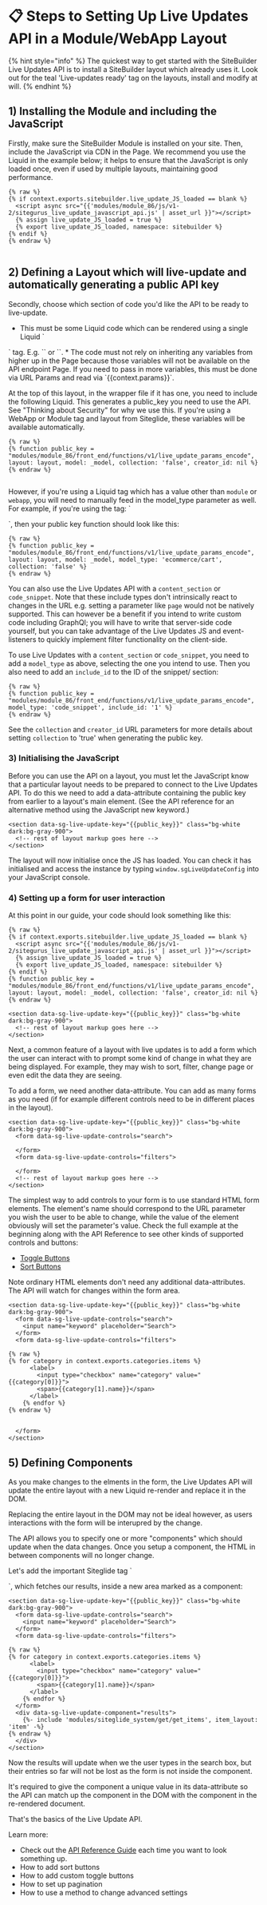# 📋 Steps to Setting Up Live Updates API in a Module/WebApp Layout

{% hint style="info" %}
The quickest way to get started with the SiteBuilder Live Updates API is to install a SiteBuilder layout which already uses it. Look out for the teal 'Live-updates ready' tag on the layouts, install and modify at will.
{% endhint %}

## 1) Installing the Module and including the JavaScript <a href="#id-1-installing-the-module-and-including-the-javascript" id="id-1-installing-the-module-and-including-the-javascript"></a>

Firstly, make sure the SiteBuilder Module is installed on your site. Then, include the JavaScript via CDN in the Page. We recommend you use the Liquid in the example below; it helps to ensure that the JavaScript is only loaded once, even if used by multiple layouts, maintaining good performance.

```liquid
{% raw %}
{% if context.exports.sitebuilder.live_update_JS_loaded == blank %}
  <script async src="{{'modules/module_86/js/v1-2/sitegurus_live_update_javascript_api.js' | asset_url }}"></script>
  {% assign live_update_JS_loaded = true %}
  {% export live_update_JS_loaded, namespace: sitebuilder %}
{% endif %}
{% endraw %}


```

## 2) Defining a Layout which will live-update and automatically generating a public API key <a href="#id-2-defining-a-layout-which-will-liveupdate-and-automatically-generating-a-public-api-key" id="id-2-defining-a-layout-which-will-liveupdate-and-automatically-generating-a-public-api-key"></a>

Secondly, choose which section of code you'd like the API to be ready to live-update.

* This must be some Liquid code which can be rendered using a single Liquid \`

\` tag. E.g. \`\` or \`\`. \* The code must not rely on inheriting any variables from higher up in the Page because those variables will not be available on the API endpoint Page. If you need to pass in more variables, this must be done via URL Params and read via \`\{{context.params\}}\`.

At the top of this layout, in the wrapper file if it has one, you need to include the following Liquid. This generates a public\_key you need to use the API. See "Thinking about Security" for why we use this. If you're using a WebApp or Module tag and layout from Siteglide, these variables will be available automatically.

```liquid
{% raw %}
{% function public_key = "modules/module_86/front_end/functions/v1/live_update_params_encode", layout: layout, model: _model, collection: 'false', creator_id: nil %}
{% endraw %}


```

However, if you're using a Liquid tag which has a value other than `module` or `webapp`, you will need to manually feed in the model\_type parameter as well. For example, if you're using the tag: \`

\`, then your public key function should look like this:

```liquid
{% raw %}
{% function public_key = "modules/module_86/front_end/functions/v1/live_update_params_encode", layout: layout, model: _model, model_type: 'ecommerce/cart', collection: 'false' %}
{% endraw %}

```

You can also use the Live Updates API with a `content_section` or `code_snippet`. Note that these include types don't intrinsically react to changes in the URL e.g. setting a parameter like `page` would not be natively supported. This can however be a benefit if you intend to write custom code including GraphQl; you will have to write that server-side code yourself, but you can take advantage of the Live Updates JS and event-listeners to quickly implement filter functionality on the client-side.

To use Live Updates with a `content_section` or `code_snippet`, you need to add a `model_type` as above, selecting the one you intend to use. Then you also need to add an `include_id` to the ID of the snippet/ section:

```liquid
{% raw %}
{% function public_key = "modules/module_86/front_end/functions/v1/live_update_params_encode", model_type: 'code_snippet', include_id: '1' %}
{% endraw %}

```

See the `collection` and `creator_id` URL parameters for more details about setting `collection` to 'true' when generating the public key.

### 3) Initialising the JavaScript <a href="#id-3-initialising-the-javascript" id="id-3-initialising-the-javascript"></a>

Before you can use the API on a layout, you must let the JavaScript know that a particular layout needs to be prepared to connect to the Live Updates API. To do this we need to add a data-attribute containing the public key from earlier to a layout's main element. (See the API reference for an alternative method using the JavaScript new keyword.)

```liquid
<section data-sg-live-update-key="{{public_key}}" class="bg-white dark:bg-gray-900">
  <!-- rest of layout markup goes here -->
</section>
```

The layout will now initialise once the JS has loaded. You can check it has initialised and access the instance by typing `window.sgLiveUpdateConfig` into your JavaScript console.

### 4) Setting up a form for user interaction <a href="#id-4-setting-up-a-form-for-user-interaction" id="id-4-setting-up-a-form-for-user-interaction"></a>

At this point in our guide, your code should look something like this:

```liquid
{% raw %}
{% if context.exports.sitebuilder.live_update_JS_loaded == blank %}
  <script async src="{{'modules/module_86/js/v1-2/sitegurus_live_update_javascript_api.js' | asset_url }}"></script>
  {% assign live_update_JS_loaded = true %}
  {% export live_update_JS_loaded, namespace: sitebuilder %}
{% endif %}
{% function public_key = "modules/module_86/front_end/functions/v1/live_update_params_encode", layout: layout, model: _model, collection: 'false', creator_id: nil %}
{% endraw %}

<section data-sg-live-update-key="{{public_key}}" class="bg-white dark:bg-gray-900">
  <!-- rest of layout markup goes here -->
</section>
```

Next, a common feature of a layout with live updates is to add a form which the user can interact with to prompt some kind of change in what they are being displayed. For example, they may wish to sort, filter, change page or even edit the data they are seeing.

To add a form, we need another data-attribute. You can add as many forms as you need (if for example different controls need to be in different places in the layout).

```liquid
<section data-sg-live-update-key="{{public_key}}" class="bg-white dark:bg-gray-900">
  <form data-sg-live-update-controls="search">

  </form>
  <form data-sg-live-update-controls="filters">

  </form>
  <!-- rest of layout markup goes here -->
</section>
```

The simplest way to add controls to your form is to use standard HTML form elements. The element's name should correspond to the URL parameter you wish the user to be able to change, while the value of the element obviously will set the parameter's value. Check the full example at the beginning along with the API Reference to see other kinds of supported controls and buttons:

* [Toggle Buttons](https://www.sitegurus.io/documentation/sitebuilder/live\_updates/API\_reference#live-updates-toggle-buttons)
* [Sort Buttons](https://www.sitegurus.io/documentation/sitebuilder/live\_updates/API\_reference#live-updates-sort-buttons)

Note ordinary HTML elements don't need any additional data-attributes. The API will watch for changes within the form area.

```liquid
<section data-sg-live-update-key="{{public_key}}" class="bg-white dark:bg-gray-900">
  <form data-sg-live-update-controls="search">
    <input name="keyword" placeholder="Search">
  </form>
  <form data-sg-live-update-controls="filters">
    
{% raw %}
{% for category in context.exports.categories.items %}
      <label>
        <input type="checkbox" name="category" value="{{category[0]}}">
        <span>{{category[1].name}}</span>
      </label>
    {% endfor %}
{% endraw %}


  </form>
</section>
```

## 5) Defining Components <a href="#id-5-defining-components" id="id-5-defining-components"></a>

As you make changes to the elments in the form, the Live Updates API will update the entire layout with a new Liquid re-render and replace it in the DOM.

Replacing the entire layout in the DOM may not be ideal however, as users interactions with the form will be interupred by the change.

The API allows you to specify one or more "components" which should update when the data changes. Once you setup a component, the HTML in between components will no longer change.

Let's add the important Siteglide tag \`

\`, which fetches our results, inside a new area marked as a component:

```liquid
<section data-sg-live-update-key="{{public_key}}" class="bg-white dark:bg-gray-900">
  <form data-sg-live-update-controls="search">
    <input name="keyword" placeholder="Search">
  </form>
  <form data-sg-live-update-controls="filters">
    
{% raw %}
{% for category in context.exports.categories.items %}
      <label>
        <input type="checkbox" name="category" value="{{category[0]}}">
        <span>{{category[1].name}}</span>
      </label>
    {% endfor %}
  </form>
  <div data-sg-live-update-component="results">
    {%- include 'modules/siteglide_system/get/get_items', item_layout: 'item' -%}
{% endraw %}
  </div>
</section>
```

Now the results will update when we the user types in the search box, but their entries so far will not be lost as the form is not inside the component.

It's required to give the component a unique value in its data-attribute so the API can match up the component in the DOM with the component in the re-rendered document.

That's the basics of the Live Update API.

Learn more:

* Check out the [API Reference Guide](https://www.sitegurus.io/documentation/sitebuilder/live\_updates/API\_reference) each time you want to look something up.
* How to add sort buttons
* How to add custom toggle buttons
* How to set up pagination
* How to use a method to change advanced settings
